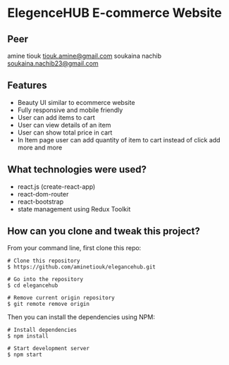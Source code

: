 # ElegenceHUB E-commerce Website

## Peer
amine tiouk <tiouk.amine@gmail.com>
soukaina nachib <soukaina.nachib23@gmail.com>

## Features

- Beauty UI similar to ecommerce website
- Fully responsive and mobile friendly
- User can add items to cart
- User can view details of an item
- User can show total price in cart
- In Item page user can add quantity of item to cart instead of click add more and more 

##  What technologies were used?

- react.js (create-react-app)
- react-dom-router
- react-bootstrap
- state management using Redux Toolkit

## How can you clone and tweak this project?

From your command line, first clone this repo:

```
# Clone this repository
$ https://github.com/aminetiouk/elegancehub.git

# Go into the repository
$ cd elegancehub

# Remove current origin repository
$ git remote remove origin

```

Then you can install the dependencies using NPM:

```
# Install dependencies
$ npm install

# Start development server
$ npm start
